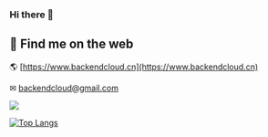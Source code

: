 ### Hi there 👋

<!--
https://github.com/anuraghazra/github-readme-stats

**backendcloud/backendcloud** is a ✨ _special_ ✨ repository because its `README.md` (this file) appears on your GitHub profile.

Here are some ideas to get you started:

- 🔭 I’m currently working on ...
- 🌱 I’m currently learning ...
- 👯 I’m looking to collaborate on ...
- 🤔 I’m looking for help with ...
- 💬 Ask me about ...
- 📫 How to reach me: ...
- 😄 Pronouns: ...
- ⚡ Fun fact: ...
-->


## 👋 Find me on the web

🌎 [https://www.backendcloud.cn](https://www.backendcloud.cn)

✉ [backendcloud@gmail.com](mailto:backendcloud@gmail.com)
<!--
💼 [https://linkedin.com](https://www.linkedin.com/in/xxx/)
-->

<img align="middle" src="https://github-readme-stats.vercel.app/api?username=c-hanwei&show_icons=true&icon_color=CE1D2D&text_color=718096&bg_color=ffffff&hide_title=true&include_all_commits=true" />

[![Top Langs](https://github-readme-stats.vercel.app/api/top-langs/?username=c-hanwei&langs_count=10&layout=compact)](https://github.com/anuraghazra/github-readme-stats)
